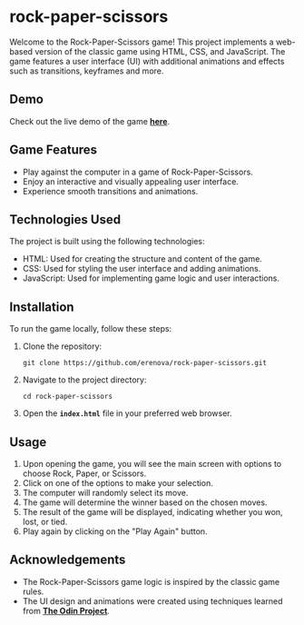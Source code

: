 # rock-paper-scissors



Welcome to the Rock-Paper-Scissors game! This project implements a web-based version of the classic game using HTML, CSS, and JavaScript. The game features a user interface (UI) with additional animations and effects such as transitions, keyframes and more.

## **Demo**

Check out the live demo of the game **[here](https://erenova.github.io/rock-paper-scissors/)**.

## **Game Features**

- Play against the computer in a game of Rock-Paper-Scissors.
- Enjoy an interactive and visually appealing user interface.
- Experience smooth transitions and animations.

## **Technologies Used**

The project is built using the following technologies:

- HTML: Used for creating the structure and content of the game.
- CSS: Used for styling the user interface and adding animations.
- JavaScript: Used for implementing game logic and user interactions.

## **Installation**

To run the game locally, follow these steps:

1. Clone the repository:

   ```
   git clone https://github.com/erenova/rock-paper-scissors.git

   ```

2. Navigate to the project directory:

   ```
   cd rock-paper-scissors

   ```

3. Open the **`index.html`** file in your preferred web browser.

## **Usage**

1. Upon opening the game, you will see the main screen with options to choose Rock, Paper, or Scissors.
2. Click on one of the options to make your selection.
3. The computer will randomly select its move.
4. The game will determine the winner based on the chosen moves.
5. The result of the game will be displayed, indicating whether you won, lost, or tied.
6. Play again by clicking on the "Play Again" button.

## **Acknowledgements**

- The Rock-Paper-Scissors game logic is inspired by the classic game rules.
- The UI design and animations were created using techniques learned from **[The Odin Project](https://www.theodinproject.com/)**.
